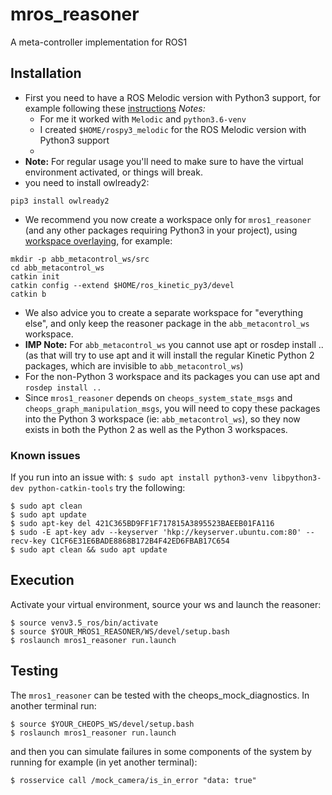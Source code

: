 # mros_reasoner
A meta-controller implementation for ROS1

## Installation
- First you need to have a ROS Melodic version with Python3 support, for example following these [instructions](https://answers.ros.org/question/237613/how-to-define-ros-kinetic-to-use-python3-instead-of-python27/?answer=331009#post-id-331009)
_Notes:_
  - For me it worked with `Melodic` and `python3.6-venv`
  - I created `$HOME/rospy3_melodic` for the ROS Melodic version with Python3 support
  -
- **Note:** For regular usage you'll need to make sure to have the virtual environment activated, or things will break.
- you need to install owlready2:
```
pip3 install owlready2
```
- We recommend you now create a workspace only for `mros1_reasoner` (and any other packages requiring Python3 in your project), using [workspace overlaying](http://wiki.ros.org/catkin/Tutorials/workspace_overlaying), for example:
```
mkdir -p abb_metacontrol_ws/src
cd abb_metacontrol_ws
catkin init
catkin config --extend $HOME/ros_kinetic_py3/devel
catkin b
```
- We also advice you to create a separate workspace for "everything else", and only keep the reasoner package in the `abb_metacontrol_ws` workspace.
- **IMP Note:** For `abb_metacontrol_ws` you cannot use apt or rosdep install .. (as that will try to use apt and it will install the regular Kinetic Python 2 packages, which are invisible to `abb_metacontrol_ws`)
- For the non-Python 3 workspace and its packages you can use apt and `rosdep install ..`
- Since `mros1_reasoner` depends on `cheops_system_state_msgs` and `cheops_graph_manipulation_msgs`, you will need to copy these packages into the Python 3 workspace (ie: `abb_metacontrol_ws`), so they now exists in both the Python 2 as well as the Python 3 workspaces.

### Known issues
If you run into an issue with:
`$ sudo apt install python3-venv libpython3-dev python-catkin-tools`
try the following:
```
$ sudo apt clean
$ sudo apt update
$ sudo apt-key del 421C365BD9FF1F717815A3895523BAEEB01FA116
$ sudo -E apt-key adv --keyserver 'hkp://keyserver.ubuntu.com:80' --recv-key C1CF6E31E6BADE8868B172B4F42ED6FBAB17C654
$ sudo apt clean && sudo apt update
```

## Execution
Activate your virtual environment, source your ws and launch the reasoner:
```
$ source venv3.5_ros/bin/activate
$ source $YOUR_MROS1_REASONER/WS/devel/setup.bash
$ roslaunch mros1_reasoner run.launch
```

## Testing
The `mros1_reasoner` can be tested with the cheops_mock_diagnostics. In another terminal run:
```
$ source $YOUR_CHEOPS_WS/devel/setup.bash
$ roslaunch mros1_reasoner run.launch
```

and then you can simulate failures in some components of the system by running for example (in yet another terminal):
```
$ rosservice call /mock_camera/is_in_error "data: true"
```
